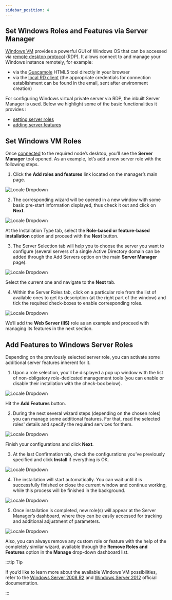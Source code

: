 ```yaml
---
sidebar_position: 4
---
```


## Set Windows Roles and Features via Server Manager
[Windows VM](1) provides a powerful GUI of Windows OS that can be accessed via [remote desktop protocol](1) (RDP). It allows connect to and manage your Windows instance remotely, for example:

- via the [Guacamole](1) HTML5 tool directly in your browser
- via the [local RD client](1) (the appropriate credentials for connection establishment can be found in the email, sent after environment creation)

For configuring Windows virtual private server via RDP, the inbuilt Server Manager is used. Below we highlight some of the basic functionalities it provides :

- [setting server roles](1)
- [adding server features](1)

## Set Windows VM Roles
Once [connected](1) to the required node’s desktop, you’ll see the **Server Manager** tool opened. As an example, let’s add a new server role with the following steps.

1. Click the **Add roles and features** link located on the manager’s main page.

<div style={{
    display:'flex',
    justifyContent: 'center',
    margin: '0 0 1rem 0'
}}>

![Locale Dropdown](./img//ManagingServerRolesFeatures/01-windows-server-manager.png)

</div>

2. The corresponding wizard will be opened in a new window with some basic pre-start information displayed, thus check it out and click on **Next**.

<div style={{
    display:'flex',
    justifyContent: 'center',
    margin: '0 0 1rem 0'
}}>

![Locale Dropdown](./img//ManagingServerRolesFeatures/02-windows-add-roles.png)

</div>

At the Installation Type tab, select the **Role-based or feature-based installation** option and proceed with the **Next** button.

3. The Server Selection tab will help you to choose the server you want to configure (several servers of a single Active Directory domain can be added through the Add Servers option on the main **Server Manager** page).

<div style={{
    display:'flex',
    justifyContent: 'center',
    margin: '0 0 1rem 0'
}}>

![Locale Dropdown](./img//ManagingServerRolesFeatures/03-windows-server-select.png)

</div>

Select the current one and navigate to the **Next** tab.

4. Within the Server Roles tab, click on a particular role from the list of available ones to get its description (at the right part of the window) and tick the required check-boxes to enable corresponding roles.

<div style={{
    display:'flex',
    justifyContent: 'center',
    margin: '0 0 1rem 0'
}}>

![Locale Dropdown](./img//ManagingServerRolesFeatures/04-windows-server-roles.png)

</div>

We’ll add the **Web Server (IIS)** role as an example and proceed with managing its features in the next section.

## Add Features to Windows Server Roles
Depending on the previously selected server role, you can activate some additional server features inherent for it.

1. Upon a role selection, you’ll be displayed a pop up window with the list of non-obligatory role-dedicated management tools (you can enable or disable their installation with the check-box below).

<div style={{
    display:'flex',
    justifyContent: 'center',
    margin: '0 0 1rem 0'
}}>

![Locale Dropdown](./img//ManagingServerRolesFeatures/05-windows-add-features.png)

</div>

Hit the **Add Features** button.

2. During the next several wizard steps (depending on the chosen roles) you can manage some additional features. For that, read the selected roles' details and specify the required services for them.

<div style={{
    display:'flex',
    justifyContent: 'center',
    margin: '0 0 1rem 0'
}}>

![Locale Dropdown](./img//ManagingServerRolesFeatures/06-windows-role-services.png)

</div>

Finish your configurations and click **Next**.

3. At the last Confirmation tab, check the configurations you’ve previously specified and click **Install** if everything is OK.

<div style={{
    display:'flex',
    justifyContent: 'center',
    margin: '0 0 1rem 0'
}}>

![Locale Dropdown](./img//ManagingServerRolesFeatures/07-windows-install-roles-and-features.png)

</div>


4. The installation will start automatically. You can wait until it is successfully finished or close the current window and continue working, while this process will be finished in the background.

<div style={{
    display:'flex',
    justifyContent: 'center',
    margin: '0 0 1rem 0'
}}>

![Locale Dropdown](./img//ManagingServerRolesFeatures/08-windows-roles-and-features-installed.png)

</div>

5. Once installation is completed, new role(s) will appear at the Server Manager’s dashboard, where they can be easily accessed for tracking and additional adjustment of parameters.

<div style={{
    display:'flex',
    justifyContent: 'center',
    margin: '0 0 1rem 0'
}}>

![Locale Dropdown](./img//ManagingServerRolesFeatures/09-windows-remove-roles-and-features.png)

</div>

Also, you can always remove any custom role or feature with the help of the completely similar wizard, available through the **Remove Roles and Features** option in the **Manage** drop-down dashboard list.

:::tip Tip

If you’d like to learn more about the available Windows VM possibilities, refer to the [Windows Server 2008 R2](1) and [Windows Server 2012](1) official documentation.

:::
